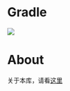# Gradle

[![](https://jitpack.io/v/zj565061763/xlog.svg)](https://jitpack.io/#zj565061763/xlog)

# About

关于本库，请看[这里](https://juejin.cn/post/7306423214493270050)